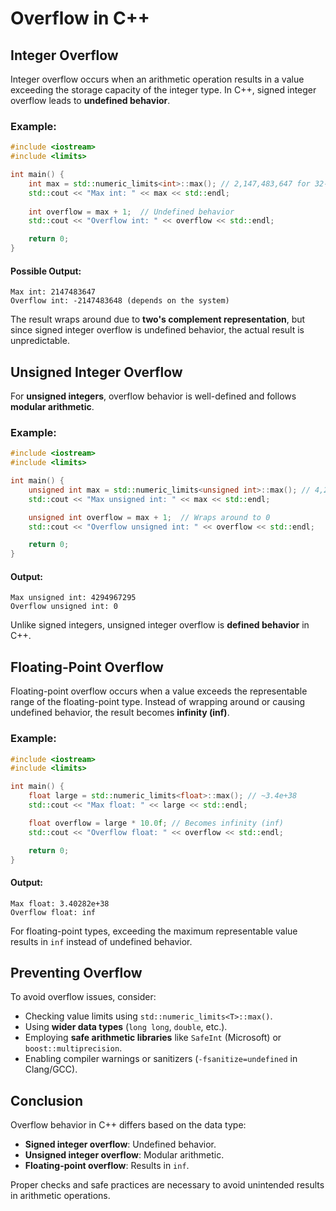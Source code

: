 # Overflow in C++

## Integer Overflow
Integer overflow occurs when an arithmetic operation results in a value exceeding the storage capacity of the integer type. In C++, signed integer overflow leads to **undefined behavior**.

### Example:
```cpp
#include <iostream>
#include <limits>

int main() {
    int max = std::numeric_limits<int>::max(); // 2,147,483,647 for 32-bit int
    std::cout << "Max int: " << max << std::endl;
    
    int overflow = max + 1;  // Undefined behavior
    std::cout << "Overflow int: " << overflow << std::endl;

    return 0;
}
```
#### Possible Output:
```
Max int: 2147483647
Overflow int: -2147483648 (depends on the system)
```
The result wraps around due to **two's complement representation**, but since signed integer overflow is undefined behavior, the actual result is unpredictable.

## Unsigned Integer Overflow
For **unsigned integers**, overflow behavior is well-defined and follows **modular arithmetic**.

### Example:
```cpp
#include <iostream>
#include <limits>

int main() {
    unsigned int max = std::numeric_limits<unsigned int>::max(); // 4,294,967,295 for 32-bit unsigned int
    std::cout << "Max unsigned int: " << max << std::endl;

    unsigned int overflow = max + 1;  // Wraps around to 0
    std::cout << "Overflow unsigned int: " << overflow << std::endl;

    return 0;
}
```
#### Output:
```
Max unsigned int: 4294967295
Overflow unsigned int: 0
```
Unlike signed integers, unsigned integer overflow is **defined behavior** in C++.

## Floating-Point Overflow
Floating-point overflow occurs when a value exceeds the representable range of the floating-point type. Instead of wrapping around or causing undefined behavior, the result becomes **infinity (inf)**.

### Example:
```cpp
#include <iostream>
#include <limits>

int main() {
    float large = std::numeric_limits<float>::max(); // ~3.4e+38
    std::cout << "Max float: " << large << std::endl;

    float overflow = large * 10.0f; // Becomes infinity (inf)
    std::cout << "Overflow float: " << overflow << std::endl;

    return 0;
}
```
#### Output:
```
Max float: 3.40282e+38
Overflow float: inf
```
For floating-point types, exceeding the maximum representable value results in `inf` instead of undefined behavior.

## Preventing Overflow
To avoid overflow issues, consider:
- Checking value limits using `std::numeric_limits<T>::max()`.
- Using **wider data types** (`long long`, `double`, etc.).
- Employing **safe arithmetic libraries** like `SafeInt` (Microsoft) or `boost::multiprecision`.
- Enabling compiler warnings or sanitizers (`-fsanitize=undefined` in Clang/GCC).

## Conclusion
Overflow behavior in C++ differs based on the data type:
- **Signed integer overflow**: Undefined behavior.
- **Unsigned integer overflow**: Modular arithmetic.
- **Floating-point overflow**: Results in `inf`.

Proper checks and safe practices are necessary to avoid unintended results in arithmetic operations.


